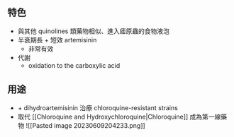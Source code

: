 ## 特色
- 與其他 quinolines 類藥物相似、進入瘧原蟲的食物液泡
- 半衰期長 + 短效 artemisinin
	- 非常有效
- 代謝
	- oxidation to the carboxylic acid
## 用途
- \+ dihydroartemisinin 治療 chloroquine-resistant strains
- 取代 [[Chloroquine and Hydroxychloroquine|Chloroquine]] 成為第一線藥物 
![[Pasted image 20230609204233.png]]